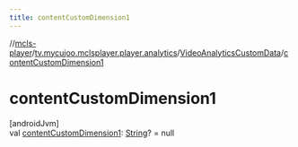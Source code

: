 ```yaml
---
title: contentCustomDimension1
---
```

//[mcls-player](../../../index.html)/[tv.mycujoo.mclsplayer.player.analytics](../index.html)/[VideoAnalyticsCustomData](index.html)/[contentCustomDimension1](content-custom-dimension1.html)



# contentCustomDimension1



[androidJvm]\
val [contentCustomDimension1](content-custom-dimension1.html): [String](https://kotlinlang.org/api/latest/jvm/stdlib/kotlin/-string/index.html)? = null




